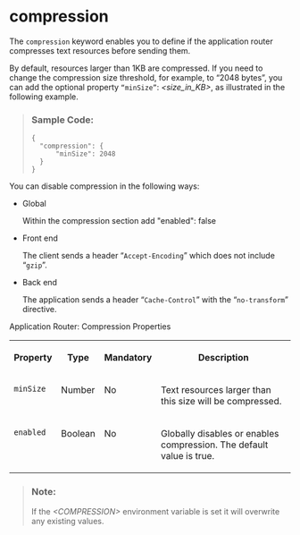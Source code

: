 <!-- loioff906e7f99dd4b3a814fbf696433ed99 -->

# compression

The `compression` keyword enables you to define if the application router compresses text resources before sending them.



By default, resources larger than 1KB are compressed. If you need to change the compression size threshold, for example, to “2048 bytes”, you can add the optional property `“minSize”`: *<size\_in\_KB\>*, as illustrated in the following example.

> ### Sample Code:  
> ```
> {
>   "compression": {
>       "minSize": 2048
>   }
> }
> ```

You can disable compression in the following ways:

-   Global

    Within the compression section add "enabled": false

-   Front end

    The client sends a header “`Accept-Encoding`” which does not include “`gzip`”.

-   Back end

    The application sends a header “`Cache-Control`” with the “`no-transform`” directive.


<a name="loioff906e7f99dd4b3a814fbf696433ed99__table_ikc_z2n_tx"/>Application Router: Compression Properties


<table>
<tr>
<th valign="top">

Property



</th>
<th valign="top">

Type



</th>
<th valign="top">

Mandatory



</th>
<th valign="top">

Description



</th>
</tr>
<tr>
<td valign="top">

 `minSize` 



</td>
<td valign="top">

Number



</td>
<td valign="top">

No



</td>
<td valign="top">

Text resources larger than this size will be compressed.



</td>
</tr>
<tr>
<td valign="top">

 `enabled` 



</td>
<td valign="top">

Boolean



</td>
<td valign="top">

No



</td>
<td valign="top">

Globally disables or enables compression. The default value is true.



</td>
</tr>
</table>

> ### Note:  
> If the *<COMPRESSION\>* environment variable is set it will overwrite any existing values.

